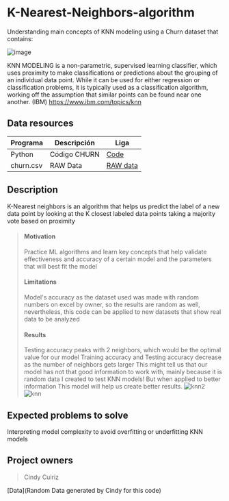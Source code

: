 # **K-Nearest-Neighbors-algorithm**
Understanding main concepts of KNN modeling using a Churn dataset that contains:

![image](https://user-images.githubusercontent.com/124749192/230818496-50f31dad-4eec-460d-921d-d7ae061192e4.png)

KNN MODELING is a non-parametric, supervised learning classifier, which uses proximity to make classifications or predictions about the grouping of an individual data point. While it can be used for either regression or classification problems, it is typically used as a classification algorithm, working off the assumption that similar points can be found near one another. (IBM) https://www.ibm.com/topics/knn

## Data resources

| Programa | Descripción | Liga |
| ----------- | ----------- | ----------- |
| Python | Código CHURN | [Code](https://github.com/CindyCuiriz/K-Nearest-Neighbors-algorithm/blob/main/CHURN.py) |
| churn.csv |  RAW Data | [RAW data](https://github.com/CindyCuiriz/K-Nearest-Neighbors-algorithm/blob/main/churn.csv) |

## Description
K-Nearest neighbors is an algorithm that helps us predict the label of a new data point by looking at the K closest labeled data points taking a majority vote based on proximity

> #### Motivation
> Practice ML algorithms and learn key concepts that help validate effectiveness and accuracy of a certain model and the parameters that will best fit the model
> #### Limitations
> Model's accuracy as the dataset used was made with random numbers on excel by owner, so the results are random as well, nevertheless, this code can be applied to new datasets that show real data to be analyzed
> #### Results
> Testing accuracy peaks with 2  neighbors, which would be the optimal value for our model
Training accuracy and Testing accuracy decrease as the number of neighbors gets larger
This might tell us that our model has not that good information to work with, mainly because 
it is random data I created to test KNN models! But when applied to better information
This model will help us create better results.
![knn2](https://user-images.githubusercontent.com/124749192/230819553-2e0bdbf9-89a3-44da-bfa9-8ed7c6955037.PNG)
![knn](https://user-images.githubusercontent.com/124749192/230819556-3d4f6e9d-79b1-4621-a139-c04004918a54.PNG)


## Expected problems to solve

Interpreting model complexity to avoid overfitting or underfitting KNN models

## Project owners

> Cindy Cuiriz

[Data](Random Data generated by Cindy for this code)
